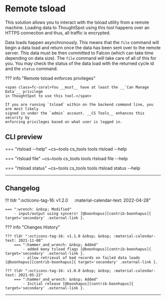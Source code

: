 # Remote tsload

This solution allows you to interact with the tsload utility from a remote machine.
Loading data to ThoughtSpot using this tool happens over an HTTPS connection and thus,
all traffic is encrypted.

Data loads happen asynchronously. This means that the `file` command will begin a data
load and return once the data has been sent over to the remote server. This data must be
then committed to Falcon (which can take time depending on data size). The `file`
command will take care of all of this for you. You may check the status of the data load
with the returned cycle id and the `status` command.

??? info "Remote tsload enforces privileges"

    <span class=fc-coral>You __must__ have at least the __`Can Manage Data`__ privilege
    in ThoughtSpot to use this tool.</span>

    If you are running `tsload` within on the backend command line, you are most likely
    signed in under the `admin` account. __CS Tools__ enhances this security by
    enforcing privileges based on what user is logged in.


## CLI preview

=== "rtsload --help"
    ~cs~tools cs_tools tools rtsload --help

=== "rtsload file"
    ~cs~tools cs_tools tools rtsload file --help

=== "rtsload status"
    ~cs~tools cs_tools tools rtsload status --help

---

## Changelog

!!! tldr ":octicons-tag-16: v1.2.0 &nbsp; &nbsp; :material-calendar-text: 2022-04-28"

    === ":wrench: &nbsp; Modified"
        - input/output using syncers! [@boonhapus][contrib-boonhapus]{ target='secondary' .external-link }.

??? info "Changes History"

    ??? tldr ":octicons-tag-16: v1.1.0 &nbsp; &nbsp; :material-calendar-text: 2021-11-08"
        === ":hammer_and_wrench: &nbsp; Added"
            - added many tsload flags [@boonhapus][contrib-boonhapus]{ target='secondary' .external-link }.
            - allow retrieval of bad records on failed data loads [@boonhapus][contrib-boonhapus]{ target='secondary' .external-link }.

    ??? tldr ":octicons-tag-16: v1.0.0 &nbsp; &nbsp; :material-calendar-text: 2021-05-22"
        === ":hammer_and_wrench: &nbsp; Added"
            - Initial release [@boonhapus][contrib-boonhapus]{ target='secondary' .external-link }.

---

[contrib-boonhapus]: https://github.com/boonhapus
